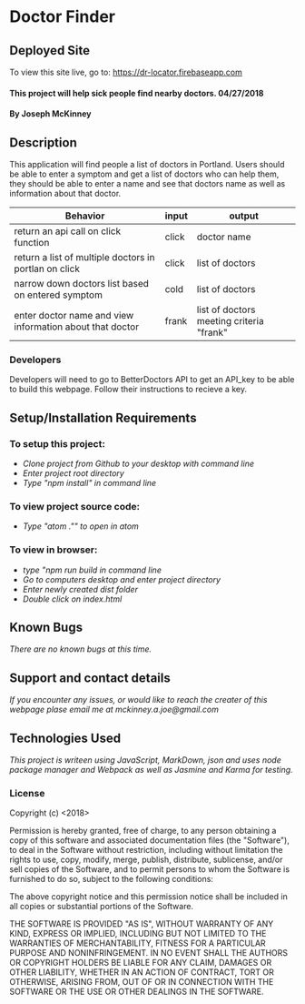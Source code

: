 # Doctor Finder

## Deployed Site
To view this site live, go to: https://dr-locator.firebaseapp.com

#### This project will help sick people find nearby doctors. 04/27/2018

#### By **Joseph McKinney**

## Description

This application will find people a list of doctors in Portland.  Users should be able to enter a symptom and get a list of doctors who can help them, they should be able to enter a name and see that doctors name as well as information about that doctor.  

Behavior | input | output
-------|-----|----
return an api call on click function | click | doctor name
return a list of multiple doctors in portlan on click| click | list of doctors  
narrow down doctors list based on entered symptom | cold | list of doctors
enter doctor name and view information about that doctor | frank | list of doctors meeting criteria "frank"

### Developers

Developers will need to go to BetterDoctors API to get an API_key to be able to build this webpage.  Follow their instructions to recieve a key.

## Setup/Installation Requirements
### To setup this project:
* _Clone project from Github to your desktop with command line_
* _Enter project root directory_
* _Type "npm install" in command line_
### To view project source code:
* _Type "atom ."" to open in atom_
### To view in browser:
* _type "npm run build in command line_
* _Go to computers desktop and enter project directory_
* _Enter newly created dist folder_
* _Double click on index.html_

## Known Bugs

_There are no known bugs at this time._

## Support and contact details

_If you encounter any issues, or would like to reach the creater of this webpage plase email me at mckinney.a.joe@gmail.com_

## Technologies Used

_This project is writeen using JavaScript, MarkDown, json and uses node package manager and Webpack as well as Jasmine and Karma for testing._

### License

Copyright (c) <2018> <Joseph McKinney>

Permission is hereby granted, free of charge, to any person obtaining a copy
of this software and associated documentation files (the "Software"), to deal
in the Software without restriction, including without limitation the rights
to use, copy, modify, merge, publish, distribute, sublicense, and/or sell
copies of the Software, and to permit persons to whom the Software is
furnished to do so, subject to the following conditions:

The above copyright notice and this permission notice shall be included in all
copies or substantial portions of the Software.

THE SOFTWARE IS PROVIDED "AS IS", WITHOUT WARRANTY OF ANY KIND, EXPRESS OR
IMPLIED, INCLUDING BUT NOT LIMITED TO THE WARRANTIES OF MERCHANTABILITY,
FITNESS FOR A PARTICULAR PURPOSE AND NONINFRINGEMENT. IN NO EVENT SHALL THE
AUTHORS OR COPYRIGHT HOLDERS BE LIABLE FOR ANY CLAIM, DAMAGES OR OTHER
LIABILITY, WHETHER IN AN ACTION OF CONTRACT, TORT OR OTHERWISE, ARISING FROM,
OUT OF OR IN CONNECTION WITH THE SOFTWARE OR THE USE OR OTHER DEALINGS IN THE
SOFTWARE.
